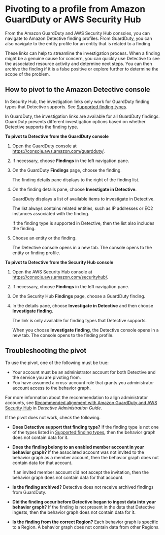 # Pivoting to a profile from Amazon GuardDuty or AWS Security Hub<a name="profile-pivot-from-service"></a>

From the Amazon GuardDuty and AWS Security Hub consoles, you can navigate to Amazon Detective finding profiles\. From GuardDuty, you can also navigate to the entity profile for an entity that is related to a finding\.

These links can help to streamline the investigation process\. When a finding might be a genuine cause for concern, you can quickly use Detective to see the associated resource activity and determine next steps\. You can then archive the finding if it is a false positive or explore further to determine the scope of the problem\.

## How to pivot to the Amazon Detective console<a name="profile-pivot-how-to"></a>

In Security Hub, the investigation links only work for GuardDuty finding types that Detective supports\. See [Supported finding types](supported-finding-types.md)\.

In GuardDuty, the investigation links are available for all GuardDuty findings\. GuardDuty presents different investigation options based on whether Detective supports the finding type\.

**To pivot to Detective from the GuardDuty console**

1. Open the GuardDuty console at [https://console\.aws\.amazon\.com/guardduty/](https://console.aws.amazon.com/guardduty/)\.

1. If necessary, choose **Findings** in the left navigation pane\.

1. On the GuardDuty **Findings** page, choose the finding\.

   The finding details pane displays to the right of the finding list\.

1. On the finding details pane, choose **Investigate in Detective**\.

   GuardDuty displays a list of available items to investigate in Detective\.

   The list always contains related entities, such as IP addresses or EC2 instances associated with the finding\.

   If the finding type is supported in Detective, then the list also includes the finding\.

1. Choose an entity or the finding\.

   The Detective console opens in a new tab\. The console opens to the entity or finding profile\.

**To pivot to Detective from the Security Hub console**

1. Open the AWS Security Hub console at [https://console\.aws\.amazon\.com/securityhub/](https://console.aws.amazon.com/securityhub/)\.

1. If necessary, choose **Findings** in the left navigation pane\.

1. On the Security Hub **Findings** page, choose a GuardDuty finding\.

1. In the details pane, choose **Investigate in Detective** and then choose **Investigate finding**\.

   The link is only available for finding types that Detective supports\.

   When you choose **Investigate finding**, the Detective console opens in a new tab\. The console opens to the finding profile\.

## Troubleshooting the pivot<a name="profile-pivot-troubleshooting"></a>

To use the pivot, one of the following must be true:
+ Your account must be an administrator account for both Detective and the service you are pivoting from\.
+ You have assumed a cross\-account role that grants you administrator account access to the behavior graph\.

For more information about the recommendation to align administrator accounts, see [Recommended alignment with Amazon GuardDuty and AWS Security Hub](https://docs.aws.amazon.com/detective/latest/adminguide/detective-prerequisites.html#recommended-service-alignment) in *Detective Administration Guide*\.

If the pivot does not work, check the following\.
+ **Does Detective support that finding type?** If the finding type is not one of the types listed in [Supported finding types](supported-finding-types.md), then the behavior graph does not contain data for it\.
+ **Does the finding belong to an enabled member account in your behavior graph?** If the associated account was not invited to the behavior graph as a member account, then the behavior graph does not contain data for that account\.

  If an invited member account did not accept the invitation, then the behavior graph does not contain data for that account\.
+ **Is the finding archived?** Detective does not receive archived findings from GuardDuty\.
+ **Did the finding occur before Detective began to ingest data into your behavior graph?** If the finding is not present in the data that Detective ingests, then the behavior graph does not contain data for it\.
+ **Is the finding from the correct Region?** Each behavior graph is specific to a Region\. A behavior graph does not contain data from other Regions\.